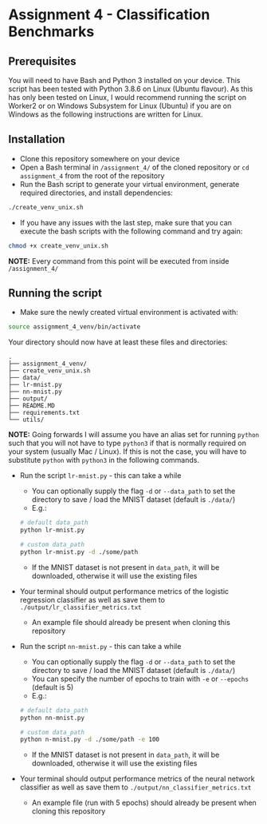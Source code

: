 # Assignment 4 - Classification Benchmarks

## Prerequisites
You will need to have Bash and Python 3 installed on your device. This script has been tested with Python 3.8.6 on Linux (Ubuntu flavour).
As this has only been tested on Linux, I would recommend running the script on Worker2 or on Windows Subsystem for Linux (Ubuntu) if you are on Windows as the following instructions are written for Linux.

## Installation
- Clone this repository somewhere on your device
- Open a Bash terminal in `/assignment_4/` of the cloned repository or `cd assignment_4` from the root of the repository
- Run the Bash script to generate your virtual environment, generate required directories, and install dependencies:

```bash
./create_venv_unix.sh
```
- If you have any issues with the last step, make sure that you can execute the bash scripts with the following command and try again:

```bash
chmod +x create_venv_unix.sh
```

**NOTE:** Every command from this point will be executed from inside `/assignment_4/`

## Running the script
- Make sure the newly created virtual environment is activated with:

```bash
source assignment_4_venv/bin/activate
```

Your directory should now have at least these files and directories:

```
.
├── assignment_4_venv/
├── create_venv_unix.sh
├── data/
├── lr-mnist.py
├── nn-mnist.py
├── output/
├── README.MD
├── requirements.txt
└── utils/
```

**NOTE:** Going forwards I will assume you have an alias set for running `python` such that you will not have to type `python3` if that is normally required on your system (usually Mac / Linux). If this is not the case, you will have to substitute `python` with `python3` in the following commands.

- Run the script `lr-mnist.py` - this can take a while
    - You can optionally supply the flag `-d` or `--data_path` to set the directory to save / load the MNIST dataset (default is `./data/`)
    - E.g.:

    ```bash
    # default data_path
    python lr-mnist.py

    # custom data_path
    python lr-mnist.py -d ./some/path
    ```

    - If the MNIST dataset is not present in `data_path`, it will be downloaded, otherwise it will use the existing files
- Your terminal should output performance metrics of the logistic regression classifier as well as save them to `./output/lr_classifier_metrics.txt`
    - An example file should already be present when cloning this repository
- Run the script `nn-mnist.py` - this can take a while
    - You can optionally supply the flag `-d` or `--data_path` to set the directory to save / load the MNIST dataset (default is `./data/`)
    - You can specify the number of epochs to train with `-e` or `--epochs` (default is 5)
    - E.g.:

    ```bash
    # default data_path
    python nn-mnist.py

    # custom data_path
    python n-mnist.py -d ./some/path -e 100
    ```
    - If the MNIST dataset is not present in `data_path`, it will be downloaded, otherwise it will use the existing files
- Your terminal should output performance metrics of the neural network classifier as well as save them to `./output/nn_classifier_metrics.txt`
    - An example file (run with 5 epochs) should already be present when cloning this repository